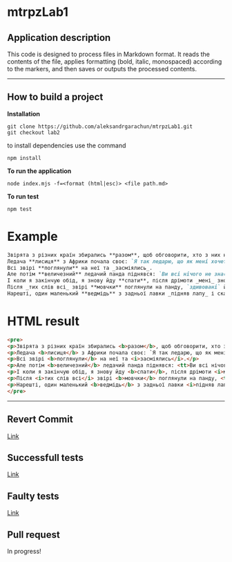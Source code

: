 # mtrpzLab1

## Application description
This code is designed to process files in Markdown format. It reads the contents of the file, applies formatting (bold, italic, monospaced) according to the markers, and then saves or outputs the processed contents.

---
## How to build a project

**Installation**
```
git clone https://github.com/aleksandrgarachun/mtrpzLab1.git
git checkout lab2
```
to install dependencies use the command
```
npm install
```

**To run the application**
```
node index.mjs -f=<format (html|esc)> <file path.md>
```

**To run test**
```
npm test
```

# Example

```markdown
Звірята з різних країн збирались **разом**, щоб обговорити, хто з них найбільший _ледащо_.
Ледача **лисиця** з Африки почала своє: `Я так ледарю, що як мені хочеться поганяти зайця, я лежу в тіні і чекаю, поки зайці самі прибігають до мене!`
Всі звірі **поглянули** на неї та _засміялись_.
Але потім **величезний** ледачий панда піднявся: `Ви всі нічого не знаєте про ледарство, як я вставаю зранку, перше, що я роблю, - це з'їдаю свій сніданок, потім я втомлююся від цього і повертаюся спати, після довгої дрімоти я прокидаюся і думаю, що настав час обіду`.
І коли я закінчую обід, я знову йду **спати**, після дрімоти _мені_ знову хочеться погуляти, але я втомлююся і знову лягаю спати.
Після _тих слів всі_ звірі **мовчки** поглянули на панду, `здивовані` його безглуздістю.
Нарешті, один маленький **ведмідь** з задньої лавки _підняв лапу_ і сказав: `Друзі, давайте не будемо сперечатись, послухайте лише, як я вчора прокинувся, хотів піти до лісу, але вирішив ще немного поспати, і ось я тут з вами`, ось така _історія_.
```

# HTML result

```html
<pre>
<p>Звірята з різних країн збирались <b>разом</b>, щоб обговорити, хто з них найбільший <i>ледащо</i>.</p>
<p>Ледача <b>лисиця</b> з Африки почала своє: `Я так ледарю, що як мені хочеться поганяти зайця, я лежу в тіні і чекаю, поки зайці самі прибігають до мене!`</p>
<p>Всі звірі <b>поглянули</b> на неї та <i>засміялись</i>.</p>
<p>Але потім <b>величезний</b> ледачий панда піднявся: <tt>Ви всі нічого не знаєте про ледарство, як я вставаю зранку, перше, що я роблю, - це з'їдаю свій сніданок, потім я втомлююся від цього і повертаюся спати, після довгої дрімоти я прокидаюся і думаю, що настав час обіду</tt>.</p>
<p>І коли я закінчую обід, я знову йду <b>спати</b>, після дрімоти <i>мені</i> знову хочеться погуляти, але я втомлююся і знову лягаю спати.</p>
<p>Після <i>тих слів всі</i> звірі <b>мовчки</b> поглянули на панду, <tt>здивовані</tt> його безглуздістю.</p>
<p>Нарешті, один маленький <b>ведмідь</b> з задньої лавки <i>підняв лапу</i> і сказав: <tt>Друзі, давайте не будемо сперечатись, послухайте лише, як я вчора прокинувся, хотів піти до лісу, але вирішив ще немного поспати, і ось я тут з вами</tt>, ось така <i>історія малята</i>.</p>
</pre>
```


---
## Revert Commit
[Link](https://github.com/aleksandrgarachun/mtrpzLab1/commit/0c11ac94965392cde2600840c2038348ac829c10)

## Successfull tests
[Link](https://github.com/aleksandrgarachun/mtrpzLab1/commit/75c01f68e3dcf20f6f87c4cbc3634f782af2d85c)

## Faulty tests
[Link](https://github.com/aleksandrgarachun/mtrpzLab1/commit/40e25c4d06fa52896254f7a498b9c23e5c4c118a)

## Pull request
In progress!

